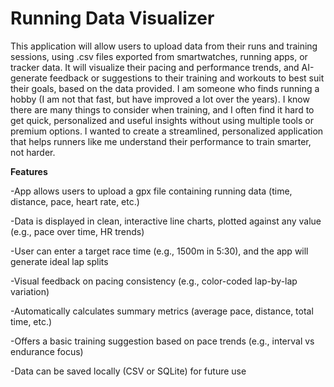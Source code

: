 # Running Data Visualizer

This application will allow users to upload data from their runs and training sessions, using .csv files exported from smartwatches, running apps, or tracker data. It will visualize their pacing and performance trends, and AI-generate feedback or suggestions to their training and workouts to best suit their goals, based on the data provided. I am someone who finds running a hobby (I am not that fast, but have improved a lot over the years). I know there are many things to consider when training, and I often find it hard to get quick, personalized and useful insights without using multiple tools or premium options. I wanted to create a streamlined, personalized application that helps runners like me understand their performance to train smarter, not harder.

**Features**

-App allows users to upload a gpx file containing running data (time, distance, pace, heart rate, etc.)

-Data is displayed in clean, interactive line charts, plotted against any value (e.g., pace over time, HR trends)

-User can enter a target race time (e.g., 1500m in 5:30), and the app will generate ideal lap splits

-Visual feedback on pacing consistency (e.g., color-coded lap-by-lap variation)

-Automatically calculates summary metrics (average pace, distance, total time, etc.)

-Offers a basic training suggestion based on pace trends (e.g., interval vs endurance focus)

-Data can be saved locally (CSV or SQLite) for future use
